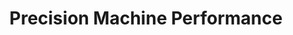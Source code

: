 ---
title: "Precision Machine Performance"
url: /edison/precision-machine-performance/
shop: car repair
---
